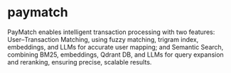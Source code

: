 # paymatch
PayMatch enables intelligent transaction processing with two features: User–Transaction Matching, using fuzzy matching, trigram index, embeddings, and LLMs for accurate user mapping; and Semantic Search, combining BM25, embeddings, Qdrant DB, and LLMs for query expansion and reranking, ensuring precise, scalable results.
